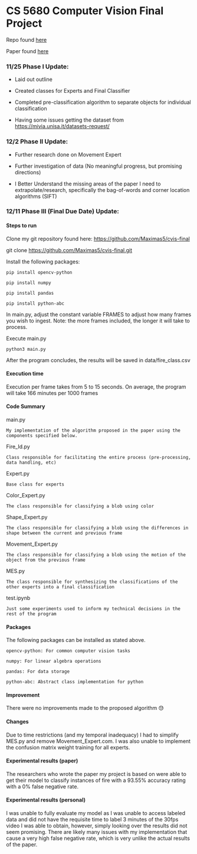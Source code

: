 # CS 5680 Computer Vision Final Project

Repo found [here](https://github.com/Maximas5/cvis-final)

Paper found [here](https://ieeexplore.ieee.org/document/7014233)

### 11/25 Phase I Update:

- Laid out outline

- Created classes for Experts and Final Classifier

- Completed pre-classification algorithm to separate objects for individual classification

- Having some issues getting the dataset from https://mivia.unisa.it/datasets-request/

### 12/2 Phase II Update:

- Further research done on Movement Expert

- Further investigation of data (No meaningful progress, but promising directions)

- I Better Understand the missing areas of the paper I need to extrapolate/research, specifically the bag-of-words and corner location algorithms (SIFT)

### 12/11 Phase III (Final Due Date) Update:

#### Steps to run

Clone my git repository found here: https://github.com/Maximas5/cvis-final 

git clone https://github.com/Maximas5/cvis-final.git

Install the following packages:
	
    pip install opencv-python
	
    pip install numpy
	
    pip install pandas
	
    pip install python-abc

In main.py, adjust the constant variable FRAMES to adjust how many frames you wish to ingest. Note: the more frames included, the longer it will take to process.

Execute main.py

	python3 main.py

After the program concludes, the results will be saved in data/fire_class.csv

#### Execution time

Execution per frame takes from 5 to 15 seconds. On average, the program will take 166 minutes per 1000 frames

#### Code Summary

main.py

	My implementation of the algorithm proposed in the paper using the components specified below.

Fire_Id.py

	Class responsible for facilitating the entire process (pre-processing, data handling, etc)

Expert.py

	Base class for experts

Color_Expert.py

	The class responsible for classifying a blob using color

Shape_Expert.py

	The class responsible for classifying a blob using the differences in shape between the current and previous frame

Movement_Expert.py

	The class responsible for classifying a blob using the motion of the object from the previous frame

MES.py

	The class responsible for synthesizing the classifications of the other experts into a final classification

test.ipynb

	Just some experiments used to inform my technical decisions in the rest of the program

#### Packages

The following packages can be installed as stated above.

	opencv-python: For common computer vision tasks
	
    numpy: For linear algebra operations
	
    pandas: For data storage
	
    python-abc: Abstract class implementation for python

#### Improvement

There were no improvements made to the proposed algorithm 😓

#### Changes

Due to time restrictions (and my temporal inadequacy) I had to simplify MES.py and remove Movement_Expert.com. I was also unable to implement the confusion matrix weight training for all experts.

#### Experimental results (paper)
The researchers who wrote the paper my project is based on were able to get their model to classify instances of fire with a 93.55% accuracy rating with a 0% false negative rate.

#### Experimental results (personal)
I was unable to fully evaluate my model as I was unable to access labeled data and did not have the requisite time to label 3 minutes of the 30fps video I was able to obtain, however, simply looking over the results did not seem promising. There are likely many issues with my implementation that cause a very high false negative rate, which is very unlike the actual results of the paper.
